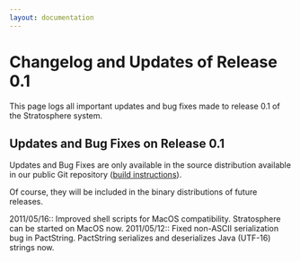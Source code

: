 ```yaml
---
layout: documentation
---
```

Changelog and Updates of Release 0.1
====================================

This page logs all important updates and bug fixes made to release 0.1
of the Stratosphere system.   

Updates and Bug Fixes on Release 0.1
------------------------------------

Updates and Bug Fixes are only available in the source distribution
available in our public Git repository ([build
instructions](buildthesystem.html "buildthesystem")).
  
 Of course, they will be included in the binary distributions of future
releases.

2011/05/16:: Improved shell scripts for MacOS compatibility.
Stratosphere can be started on MacOS now. 2011/05/12:: Fixed non-ASCII
serialization bug in PactString. PactString serializes and deserializes
Java (UTF-16) strings now.
